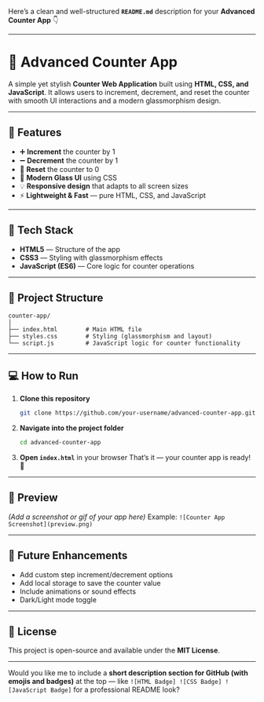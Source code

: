 Here’s a clean and well-structured **`README.md`** description for your **Advanced Counter App** 👇

---

# 🧮 Advanced Counter App

A simple yet stylish **Counter Web Application** built using **HTML, CSS, and JavaScript**.
It allows users to increment, decrement, and reset the counter with smooth UI interactions and a modern glassmorphism design.

---

## 🚀 Features

* ➕ **Increment** the counter by 1
* ➖ **Decrement** the counter by 1
* 🔁 **Reset** the counter to 0
* 🎨 **Modern Glass UI** using CSS
* 💡 **Responsive design** that adapts to all screen sizes
* ⚡ **Lightweight & Fast** — pure HTML, CSS, and JavaScript

---

## 🧠 Tech Stack

* **HTML5** — Structure of the app
* **CSS3** — Styling with glassmorphism effects
* **JavaScript (ES6)** — Core logic for counter operations

---

## 📂 Project Structure

```
counter-app/
│
├── index.html        # Main HTML file
├── styles.css        # Styling (glassmorphism and layout)
└── script.js         # JavaScript logic for counter functionality
```

---

## 💻 How to Run

1. **Clone this repository**

   ```bash
   git clone https://github.com/your-username/advanced-counter-app.git
   ```

2. **Navigate into the project folder**

   ```bash
   cd advanced-counter-app
   ```

3. **Open `index.html`** in your browser
   That’s it — your counter app is ready! 🎉

---

## 📸 Preview

*(Add a screenshot or gif of your app here)*
Example:
`![Counter App Screenshot](preview.png)`

---

## 🧩 Future Enhancements

* Add custom step increment/decrement options
* Add local storage to save the counter value
* Include animations or sound effects
* Dark/Light mode toggle

---

## 📝 License

This project is open-source and available under the **MIT License**.

---

Would you like me to include a **short description section for GitHub (with emojis and badges)** at the top — like `![HTML Badge] ![CSS Badge] ![JavaScript Badge]` for a professional README look?
